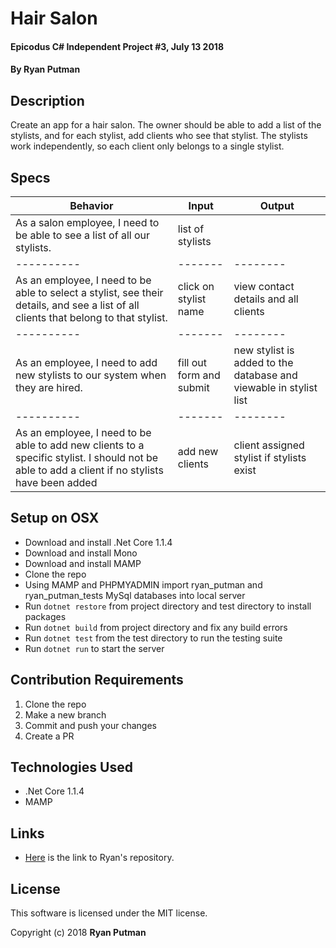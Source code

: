 # Hair Salon

#### Epicodus C# Independent Project #3, July 13 2018

#### By Ryan Putman

## Description

Create an app for a hair salon. The owner should be able to add a list of the stylists, and for each stylist, add clients who see that stylist. The stylists work independently, so each client only belongs to a single stylist.

## Specs

| Behavior | Input | Output |
|----------|-------|--------|
| As a salon employee, I need to be able to see a list of all our stylists. | list of stylists |
|----------|-------|--------|
| As an employee, I need to be able to select a stylist, see their details, and see a list of all clients that belong to that stylist. | click on stylist name | view contact details and all clients |
|----------|-------|--------|
| As an employee, I need to add new stylists to our system when they are hired. | fill out form and submit | new stylist is added to the database and viewable in stylist list |
|----------|-------|--------|
| As an employee, I need to be able to add new clients to a specific stylist. I should not be able to add a client if no stylists have been added | add new clients | client assigned stylist if stylists exist |


## Setup on OSX

* Download and install .Net Core 1.1.4
* Download and install Mono
* Download and install MAMP
* Clone the repo
* Using MAMP and PHPMYADMIN import ryan_putman and ryan_putman_tests MySql databases into local server
* Run `dotnet restore` from project directory and test directory to install packages
* Run `dotnet build` from project directory and fix any build errors
* Run `dotnet test` from the test directory to run the testing suite
* Run `dotnet run` to start the server

## Contribution Requirements

1. Clone the repo
1. Make a new branch
1. Commit and push your changes
1. Create a PR

## Technologies Used

* .Net Core 1.1.4
* MAMP

## Links

* [Here](https://github.com/putman10/Hair-Salon.git) is the link to Ryan's repository.

## License

This software is licensed under the MIT license.

Copyright (c) 2018 **Ryan Putman**
